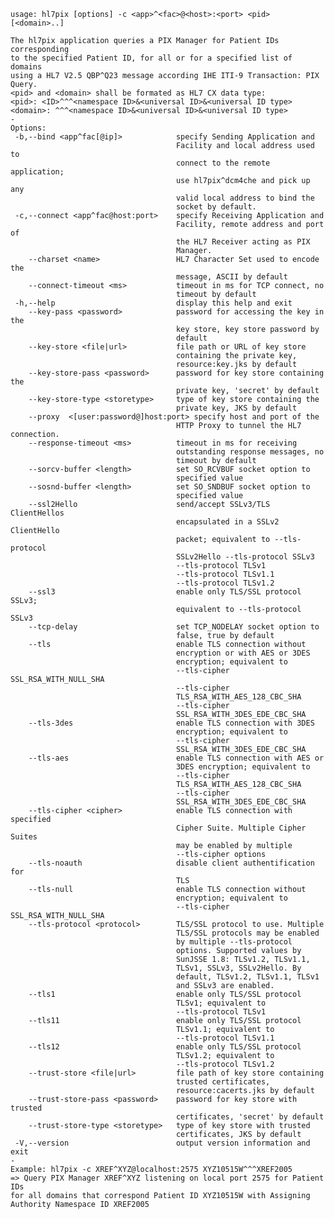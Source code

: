     usage: hl7pix [options] -c <app>^<fac>@<host>:<port> <pid> [<domain>..]
    
    The hl7pix application queries a PIX Manager for Patient IDs corresponding
    to the specified Patient ID, for all or for a specified list of domains
    using a HL7 V2.5 QBP^Q23 message according IHE ITI-9 Transaction: PIX
    Query.
    <pid> and <domain> shall be formated as HL7 CX data type:
    <pid>: <ID>^^^<namespace ID>&<universal ID>&<universal ID type>
    <domain>: ^^^<namespace ID>&<universal ID>&<universal ID type>
    -
    Options:
     -b,--bind <app^fac[@ip]>            specify Sending Application and
                                         Facility and local address used to
                                         connect to the remote application;
                                         use hl7pix^dcm4che and pick up any
                                         valid local address to bind the
                                         socket by default.
     -c,--connect <app^fac@host:port>    specify Receiving Application and
                                         Facility, remote address and port of
                                         the HL7 Receiver acting as PIX
                                         Manager.
        --charset <name>                 HL7 Character Set used to encode the
                                         message, ASCII by default
        --connect-timeout <ms>           timeout in ms for TCP connect, no
                                         timeout by default
     -h,--help                           display this help and exit
        --key-pass <password>            password for accessing the key in the
                                         key store, key store password by
                                         default
        --key-store <file|url>           file path or URL of key store
                                         containing the private key,
                                         resource:key.jks by default
        --key-store-pass <password>      password for key store containing the
                                         private key, 'secret' by default
        --key-store-type <storetype>     type of key store containing the
                                         private key, JKS by default
        --proxy  <[user:password@]host:port> specify host and port of the
                                         HTTP Proxy to tunnel the HL7 connection.
        --response-timeout <ms>          timeout in ms for receiving
                                         outstanding response messages, no
                                         timeout by default
        --sorcv-buffer <length>          set SO_RCVBUF socket option to
                                         specified value
        --sosnd-buffer <length>          set SO_SNDBUF socket option to
                                         specified value
        --ssl2Hello                      send/accept SSLv3/TLS ClientHellos
                                         encapsulated in a SSLv2 ClientHello
                                         packet; equivalent to --tls-protocol
                                         SSLv2Hello --tls-protocol SSLv3
                                         --tls-protocol TLSv1
                                         --tls-protocol TLSv1.1
                                         --tls-protocol TLSv1.2
        --ssl3                           enable only TLS/SSL protocol SSLv3;
                                         equivalent to --tls-protocol SSLv3
        --tcp-delay                      set TCP_NODELAY socket option to
                                         false, true by default
        --tls                            enable TLS connection without
                                         encryption or with AES or 3DES
                                         encryption; equivalent to
                                         --tls-cipher SSL_RSA_WITH_NULL_SHA
                                         --tls-cipher
                                         TLS_RSA_WITH_AES_128_CBC_SHA
                                         --tls-cipher
                                         SSL_RSA_WITH_3DES_EDE_CBC_SHA
        --tls-3des                       enable TLS connection with 3DES
                                         encryption; equivalent to
                                         --tls-cipher
                                         SSL_RSA_WITH_3DES_EDE_CBC_SHA
        --tls-aes                        enable TLS connection with AES or
                                         3DES encryption; equivalent to
                                         --tls-cipher
                                         TLS_RSA_WITH_AES_128_CBC_SHA
                                         --tls-cipher
                                         SSL_RSA_WITH_3DES_EDE_CBC_SHA
        --tls-cipher <cipher>            enable TLS connection with specified
                                         Cipher Suite. Multiple Cipher Suites
                                         may be enabled by multiple
                                         --tls-cipher options
        --tls-noauth                     disable client authentification for
                                         TLS
        --tls-null                       enable TLS connection without
                                         encryption; equivalent to
                                         --tls-cipher SSL_RSA_WITH_NULL_SHA
        --tls-protocol <protocol>        TLS/SSL protocol to use. Multiple
                                         TLS/SSL protocols may be enabled
                                         by multiple --tls-protocol
                                         options. Supported values by
                                         SunJSSE 1.8: TLSv1.2, TLSv1.1,
                                         TLSv1, SSLv3, SSLv2Hello. By
                                         default, TLSv1.2, TLSv1.1, TLSv1
                                         and SSLv3 are enabled.
        --tls1                           enable only TLS/SSL protocol
                                         TLSv1; equivalent to
                                         --tls-protocol TLSv1
        --tls11                          enable only TLS/SSL protocol
                                         TLSv1.1; equivalent to
                                         --tls-protocol TLSv1.1
        --tls12                          enable only TLS/SSL protocol
                                         TLSv1.2; equivalent to
                                         --tls-protocol TLSv1.2
        --trust-store <file|url>         file path of key store containing
                                         trusted certificates,
                                         resource:cacerts.jks by default
        --trust-store-pass <password>    password for key store with trusted
                                         certificates, 'secret' by default
        --trust-store-type <storetype>   type of key store with trusted
                                         certificates, JKS by default
     -V,--version                        output version information and exit
    -
    Example: hl7pix -c XREF^XYZ@localhost:2575 XYZ10515W^^^XREF2005
    => Query PIX Manager XREF^XYZ listening on local port 2575 for Patient IDs
    for all domains that correspond Patient ID XYZ10515W with Assigning
    Authority Namespace ID XREF2005
